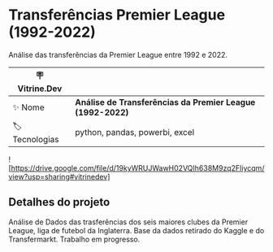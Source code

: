   # Transferências Premier League (1992-2022)

Análise das transferências da Premier League entre 1992 e 2022.

| :placard: Vitrine.Dev |     |
| -------------  | --- |
| :sparkles: Nome        | **Análise de Transferências da Premier League (1992-2022)**
| :label: Tecnologias | python, pandas, powerbi, excel

<!-- Inserir imagem com a #vitrinedev ao final do link -->
![https://drive.google.com/file/d/19kyWRUJWawH02VQIh638M9zq2FIiycqm/view?usp=sharing#vitrinedev]

## Detalhes do projeto

Análise de Dados das trasferências dos seis maiores clubes da Premier League, liga de futebol da Inglaterra.
Base da dados retirado do Kaggle e do Transfermarkt.
Trabalho em progresso.
